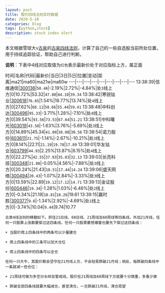 ```yaml
---
layout: post
title: 股价四线法则实时数据
date: 2020-5-10
categories: blog
tags: [python,stock]
description: stock index alert
---
```



本文根据雪球大v[古泉](https://xueqiu.com/u/7148646888)的[古泉四线法则](https://xueqiu.com/7148646888/130498192)，计算了自己的一些自选股当前所处位置，用于持续追踪验证，帮助自己进行判断。

**说明**：下表中4线对应取值为`红色`表示最新价处于对应指标上方，属正面

时间|名称|代码|最新价|当日|3日|5日|位置|变动|距离|ma21|ma60|ma21w|ma60w
---|---|---|---|---|---|---|---|---
13:38:39|信维通信|[300136](https://xueqiu.com/S/SZ300136)|`50.46`|-2.19%|2.72%|-4.84%|处`3`线上方|0|10.72%|53.32|`47.80`|`44.10`|`39.34`
13:38:42|寒锐钴业|[300618](https://xueqiu.com/S/SZ300618)|`76.65`|1.54%|19.77%|13.74%|处`4`线上方|0|27.62%|`68.11`|`58.66`|`55.44`|`59.41`
13:38:48|中科创达|[300496](https://xueqiu.com/S/SZ300496)|`95.33`|-3.71%|1.28%|-7.10%|处`4`线上方|0|39.54%|`93.56`|`73.53`|`67.64`|`51.21`
13:38:51|中科曙光|[603019](https://xueqiu.com/S/SH603019)|`43.58`|-1.63%|3.76%|-5.69%|处`3`线上方|0|14.89%|45.34|`41.00`|`38.08`|`30.56`
13:38:54|诺力股份|[603611](https://xueqiu.com/S/SH603611)|`21.75`|-1.14%|-2.67%|-10.21%|处`3`线上方|0|8.14%|22.11|`21.19`|`19.78`|`17.89`
13:39:01|华友钴业|[603799](https://xueqiu.com/S/SH603799)|`44.93`|2.25%|13.87%|6.15%|处`4`线上方|0|22.27%|`42.55`|`37.93`|`35.83`|`32.13`
13:39:03|长亮科技|[300348](https://xueqiu.com/S/SZ300348)|`21.08`|-0.05%|4.56%|-7.88%|处`3`线上方|0|20.24%|21.43|`18.51`|`17.44`|`14.24`
13:39:06|盛天网络|[300494](https://xueqiu.com/S/SZ300494)|`20.43`|-1.07%|2.84%|-3.33%|处`3`线上方|0|13.59%|22.89|`19.12`|`17.12`|`14.71`
13:39:13|金证股份|[600446](https://xueqiu.com/S/SH600446)|`19.34`|-1.28%|1.03%|-6.46%|处`2`线上方|0|-0.34%|21.19|`18.81`|`18.26`|19.61
13:39:15|赢时胜|[300377](https://xueqiu.com/S/SZ300377)|`9.6`|-1.34%|2.92%|-4.69%|处`1`线上方|0|-3.74%|10.04|`9.44`|9.74|10.77

```
古泉4线法则的精髓如下。抓住21日线、60日线、21周线及60周线等四条线，外加21月线，任何一只股票上涨都要穿过这四条线，任何一只股票要想爆雷也要先下穿过这四条线：

+ 当股价爬上四条线中的两条可以少量建仓

+ 爬上四条线中的三条可以加大仓位

+ 爬上四条线中的四条可以全仓

任何一只大牛，其股价都会坚守在21月线上方，不会轻易跌破21月线；相反，每跌破四条线中一条就减一些仓位：

+ 21周线可做为多空分水岭及警戒线，股价在21周线及60周线下方就要十分慎重，多看少做

+ 跌破全部四条线就要大幅减仓，甚至清仓，一旦跌破21月线，清仓观望
```